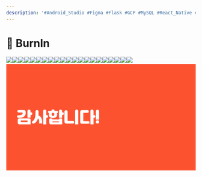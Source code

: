 ```yaml
---
description: '#Android_Studio #Figma #Flask #GCP #MySQL #React_Native #SQL'
---
```


# 👟 BurnIn

![](<../../../../.gitbook/assets/BurnIN최종발표 01 (1).png>)![](<../../../../.gitbook/assets/BurnIN최종발표 02 (1).png>)![](<../../../../.gitbook/assets/BurnIN최종발표 03.png>)![](<../../../../.gitbook/assets/BurnIN최종발표 04 (1).png>)![](<../../../../.gitbook/assets/BurnIN최종발표 05.png>)![](<../../../../.gitbook/assets/BurnIN최종발표 06.png>)![](<../../../../.gitbook/assets/BurnIN최종발표 07.png>)![](<../../../../.gitbook/assets/BurnIN최종발표 08.png>)![](<../../../../.gitbook/assets/BurnIN최종발표 09.png>)![](<../../../../.gitbook/assets/BurnIN최종발표 10.png>)![](<../../../../.gitbook/assets/BurnIN최종발표 11 (1).png>)![](<../../../../.gitbook/assets/BurnIN최종발표 12.png>)![](<../../../../.gitbook/assets/BurnIN최종발표 13.png>)![](<../../../../.gitbook/assets/BurnIN최종발표 14.png>)![](<../../../../.gitbook/assets/BurnIN최종발표 15.png>)![](<../../../../.gitbook/assets/BurnIN최종발표 16.png>)![](<../../../../.gitbook/assets/BurnIN최종발표 17.png>)![](<../../../../.gitbook/assets/BurnIN최종발표 18.png>)![](<../../../../.gitbook/assets/BurnIN최종발표 19.png>)![](<../../../../.gitbook/assets/BurnIN최종발표 20.png>)![](<../../../../.gitbook/assets/BurnIN최종발표 21.png>)![](<../../../../.gitbook/assets/image (24).png>)
